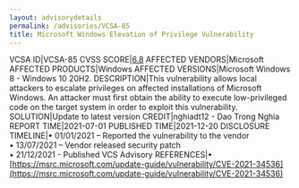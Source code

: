 ```yaml
---
layout: advisorydetails
permalink: /advisories/VCSA-85
title: Microsoft Windows Elevation of Privilege Vulnerability
---
```

VCSA ID|VCSA-85
CVSS SCORE|[6.8](https://nvd.nist.gov/vuln-metrics/cvss/v3-calculator?calculator&version=3.0&vector=(AV:L/AC:L/PR:L/UI:N/S:U/C:H/I:H/A:H/E:U/RL:O/RC:C))
AFFECTED VENDORS|Microsoft
AFFECTED PRODUCTS|Windows
AFFECTED VERSIONS|Microsoft Windows 8 - Windows 10 20H2.
DESCRIPTION|This vulnerability allows local attackers to escalate privileges on affected installations of Microsoft Windows. An attacker must first obtain the ability to execute low-privileged code on the target system in order to exploit this vulnerability.
SOLUTION|Update to latest version
CREDIT|nghiadt12 - Dao Trong Nghia
REPORT TIME|2021-07-01
PUBLISHED TIME|2021-12-20
DISCLOSURE TIMELINE|&#8226; 01/01/2021 – Reported the vulnerability to the vendor<br>&#8226; 13/07/2021 – Vendor released security patch<br>&#8226; 21/12/2021 - Published VCS Advisory
REFERENCES|&#8226; [https://msrc.microsoft.com/update-guide/vulnerability/CVE-2021-34536](https://msrc.microsoft.com/update-guide/vulnerability/CVE-2021-34536)
